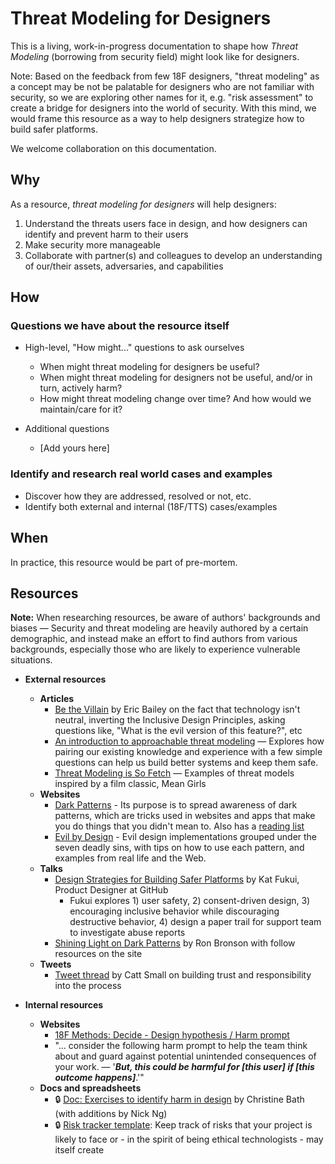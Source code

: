 # Threat Modeling for Designers

This is a living, work-in-progress documentation to shape how _Threat Modeling_ (borrowing from security field) might look like for designers. 

Note: Based on the feedback from few 18F designers, "threat modeling" as a concept may be not be palatable for designers who are not familiar with security, so we are exploring other names for it, e.g. "risk assessment" to create a bridge for designers into the world of security. With this mind, we would frame this resource as a way to help designers strategize how to build safer platforms.

We welcome collaboration on this documentation.

## Why

As a resource, _threat modeling for designers_ will help designers:

1. Understand the threats users face in design, and how designers can identify and prevent harm to their users
2. Make security more manageable
3. Collaborate with partner(s) and colleagues to develop an understanding of our/their assets, adversaries, and capabilities

## How

### Questions we have about the resource itself

- High-level, "How might..." questions to ask ourselves
  - When might threat modeling for designers be useful?
  - When might threat modeling for designers not be useful, and/or in turn, actively harm?
  - How might threat modeling change over time? And how would we maintain/care for it?

- Additional questions
  - [Add yours here]

### Identify and research real world cases and examples

- Discover how they are addressed, resolved or not, etc.
- Identify both external and internal (18F/TTS) cases/examples

## When

In practice, this resource would be part of pre-mortem.

## Resources

**Note:** When researching resources, be aware of authors' backgrounds and biases — Security and threat modeling are heavily authored by a certain demographic, and instead make an effort to find authors from various backgrounds, especially those who are likely to experience vulnerable situations.

- **External resources**
  - **Articles**
    - [Be the Villain](https://24ways.org/2018/be-the-villain/) by Eric Bailey on the fact that technology isn't neutral, inverting the Inclusive Design Principles, asking questions like, "What is the evil version of this feature?", etc
    - [An introduction to approachable threat modeling](https://increment.com/security/approachable-threat-modeling/) — Explores how pairing our existing knowledge and experience with a few simple questions can help us build better systems and keep them safe.
    - [Threat Modeling is So Fetch](https://medium.com/@securityblanket/threat-modeling-is-so-fetch-1c96b7123444) — Examples of threat models inspired by a film classic, Mean Girls
  - **Websites**
    - [Dark Patterns](https://www.darkpatterns.org/) - Its purpose is to spread awareness of dark patterns, which are tricks used in websites and apps that make you do things that you didn't mean to. Also has a [reading list](https://www.darkpatterns.org/reading-list)
    - [Evil by Design](https://evilbydesign.info/) - Evil design implementations grouped under the seven deadly sins, with tips on how to use each pattern, and examples from real life and the Web. 
  - **Talks**
    - [Design Strategies for Building Safer Platforms](https://www.infoq.com/presentations/strategies-safer-platforms/) by Kat Fukui, Product Designer at GitHub
      - Fukui explores 1) user safety, 2) consent-driven design, 3) encouraging inclusive behavior while discouraging destructive behavior, 4) design a paper trail for support team to investigate abuse reports
    - [Shining Light on Dark Patterns](https://drunkenux.com/podcast/dux41/) by Ron Bronson with follow resources on the site
  - **Tweets** 
    - [Tweet thread](https://twitter.com/cattsmall/status/1176653824460775424) by Catt Small on building trust and responsibility into the process 

- **Internal resources**
  - **Websites**
    - [18F Methods: Decide - Design hypothesis / Harm prompt](https://methods.18f.gov/decide/design-hypothesis/) 
    - "... consider the following harm prompt to help the team think about and guard against potential unintended consequences of your work. — '**_But, this could be harmful for [this user] if [this outcome happens]_**.'"
  - **Docs and spreadsheets**
    - 🔒 [Doc: Exercises to identify harm in design](https://docs.google.com/document/d/14WP93iljyATBJOBVtpQGcYDoz_oLVmARW_j4-3qPvMM/) by Christine Bath (with additions by Nick Ng)
    - 🔒 [Risk tracker template](https://docs.google.com/spreadsheets/d/1vdCD4fUdauwdm_Ru17qxPm09820lXHfRcKBroNTUs84/edit#gid=0): Keep track of risks that your project is likely to face or - in the spirit of being ethical technologists - may itself create
